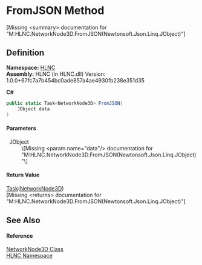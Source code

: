 # FromJSON Method


\[Missing &lt;summary&gt; documentation for "M:HLNC.NetworkNode3D.FromJSON(Newtonsoft.Json.Linq.JObject)"\]



## Definition
**Namespace:** <a href="N_HLNC">HLNC</a>  
**Assembly:** HLNC (in HLNC.dll) Version: 1.0.0+67fc7a7b454bc0ade857a4ae4930fb238e351d35

**C#**
``` C#
public static Task<NetworkNode3D> FromJSON(
	JObject data
)
```



#### Parameters
<dl><dt>  JObject</dt><dd>\[Missing &lt;param name="data"/&gt; documentation for "M:HLNC.NetworkNode3D.FromJSON(Newtonsoft.Json.Linq.JObject)"\]</dd></dl>

#### Return Value
<a href="https://learn.microsoft.com/dotnet/api/system.threading.tasks.task-1" target="_blank" rel="noopener noreferrer">Task</a>(<a href="T_HLNC_NetworkNode3D">NetworkNode3D</a>)  
\[Missing &lt;returns&gt; documentation for "M:HLNC.NetworkNode3D.FromJSON(Newtonsoft.Json.Linq.JObject)"\]

## See Also


#### Reference
<a href="T_HLNC_NetworkNode3D">NetworkNode3D Class</a>  
<a href="N_HLNC">HLNC Namespace</a>  
